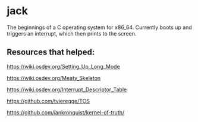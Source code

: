 # jack
The beginnings of a C operating system for x86_64.
Currently boots up and triggers an interrupt, which then prints to the screen.

## Resources that helped: 

https://wiki.osdev.org/Setting_Up_Long_Mode

https://wiki.osdev.org/Meaty_Skeleton

https://wiki.osdev.org/Interrupt_Descriptor_Table

https://github.com/tvieregge/TOS

https://github.com/iankronquist/kernel-of-truth/
